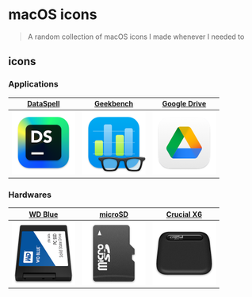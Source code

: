 # macOS icons
> A random collection of macOS icons I made whenever I needed to

## icons
### Applications

 [DataSpell](./icons/DataSpell)                      | [Geekbench](<./icons/Geekbench>)                      | [Google Drive](<./icons/Google Drive>)                |
:---------------------------------------------------:|:-----------------------------------------------------:|:-----------------------------------------------------:|
 <img src="./thumbnails/DataSpell.png" width="128"/> | <img src="./thumbnails/Geekbench.png" width="128"/>   | <img src="./thumbnails/Google Drive.png" width="128"/>|

### Hardwares

 [WD Blue](<./icons/WD Blue>)                        | [microSD](./icons/microSD)                            | [Crucial X6](<./icons/Crucial X6>)                    |
:---------------------------------------------------:|:-----------------------------------------------------:|:-----------------------------------------------------:|
 <img src="./thumbnails/WD Blue.png" width="128"/>   | <img src="./thumbnails/microSD.png" width="128"/>     | <img src="./thumbnails/Crucial X6.png" width="128"/>  |

